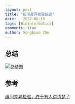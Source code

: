 ```yaml
---
layout: post
title: "组间差异检验综述"
date:   2022-06-18
tags: [Bioinformatics]
comments: true
author: Songbiao Zhu
---
```

## 总结

![总结图](https://upload-images.jianshu.io/upload_images/7600498-5027e602ff198e62.png?imageMogr2/auto-orient/strip|imageView2/2/w/1200)

## 参考

[组间差异检验，终于有人讲清楚了](https://www.jianshu.com/p/67be9b3806cd)